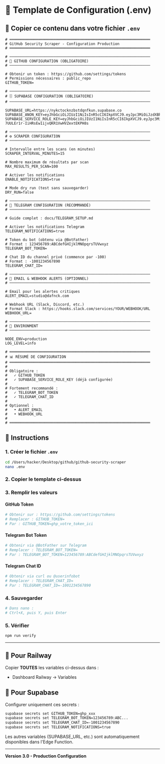 # 🔧 Template de Configuration (.env)

## 📝 Copier ce contenu dans votre fichier `.env`

```env
# ════════════════════════════════════════════════════════════════
# GitHub Security Scraper - Configuration Production
# ════════════════════════════════════════════════════════════════

# ────────────────────────────────────────────────────────────────
# 🐙 GITHUB CONFIGURATION (OBLIGATOIRE)
# ────────────────────────────────────────────────────────────────

# Obtenir un token : https://github.com/settings/tokens
# Permissions nécessaires : public_repo
GITHUB_TOKEN=

# ────────────────────────────────────────────────────────────────
# 🗄️ SUPABASE CONFIGURATION (OBLIGATOIRE)
# ────────────────────────────────────────────────────────────────

SUPABASE_URL=https://nykctocknzbstdqnfkun.supabase.co
SUPABASE_ANON_KEY=eyJhbGciOiJIUzI1NiIsInR5cCI6IkpXVCJ9.eyJpc3MiOiJzdXBhYmFzZSIsInJlZiI6Im55a2N0b2Nrbnpic3RkcW5ma3VuIiwicm9sZSI6ImFub24iLCJpYXQiOjE3NTgyMzMwMDYsImV4cCI6MjA3MzgwOTAwNn0.ZRI5O5sqDVUJu431RyrOsZ5qeIDdSn7U5FBNBooURuQ
SUPABASE_SERVICE_ROLE_KEY=eyJhbGciOiJIUzI1NiIsInR5cCI6IkpXVCJ9.eyJpc3MiOiJzdXBhYmFzZSIsInJlZiI6Im55a2N0b2Nrbnpic3RkcW5ma3VuIiwicm9sZSI6InNlcnZpY2Vfcm9sZSIsImlhdCI6MTc1ODIzMzAwNiwiZXhwIjoyMDczODA5MDA2fQ.V13I-7UULEr1r-IiHRsEw1ijvQKR1VwHVZextEKPH8s

# ────────────────────────────────────────────────────────────────
# ⚙️ SCRAPER CONFIGURATION
# ────────────────────────────────────────────────────────────────

# Intervalle entre les scans (en minutes)
SCRAPER_INTERVAL_MINUTES=15

# Nombre maximum de résultats par scan
MAX_RESULTS_PER_SCAN=100

# Activer les notifications
ENABLE_NOTIFICATIONS=true

# Mode dry run (test sans sauvegarder)
DRY_RUN=false

# ────────────────────────────────────────────────────────────────
# 📱 TELEGRAM CONFIGURATION (RECOMMANDÉ)
# ────────────────────────────────────────────────────────────────

# Guide complet : docs/TELEGRAM_SETUP.md

# Activer les notifications Telegram
TELEGRAM_NOTIFICATIONS=true

# Token du bot (obtenu via @BotFather)
# Format : 123456789:ABCdefGHIjklMNOpqrsTUVwxyz
TELEGRAM_BOT_TOKEN=

# Chat ID du channel privé (commence par -100)
# Format : -1001234567890
TELEGRAM_CHAT_ID=

# ────────────────────────────────────────────────────────────────
# 📧 EMAIL & WEBHOOK ALERTS (OPTIONNEL)
# ────────────────────────────────────────────────────────────────

# Email pour les alertes critiques
ALERT_EMAIL=studio@dafnck.com

# Webhook URL (Slack, Discord, etc.)
# Format Slack : https://hooks.slack.com/services/YOUR/WEBHOOK/URL
WEBHOOK_URL=

# ────────────────────────────────────────────────────────────────
# 🔧 ENVIRONMENT
# ────────────────────────────────────────────────────────────────

NODE_ENV=production
LOG_LEVEL=info

# ════════════════════════════════════════════════════════════════
# 📊 RÉSUMÉ DE CONFIGURATION
# ════════════════════════════════════════════════════════════════
#
# Obligatoire :
#   ✓ GITHUB_TOKEN
#   ✓ SUPABASE_SERVICE_ROLE_KEY (déjà configurée)
#
# Fortement recommandé :
#   ✓ TELEGRAM_BOT_TOKEN
#   ✓ TELEGRAM_CHAT_ID
#
# Optionnel :
#   • ALERT_EMAIL
#   • WEBHOOK_URL
#
# ════════════════════════════════════════════════════════════════
```

## 🎯 Instructions

### 1. Créer le fichier `.env`

```bash
cd /Users/hacker/Desktop/github/github-security-scraper
nano .env
```

### 2. Copier le template ci-dessus

### 3. Remplir les valeurs

#### GitHub Token
```bash
# Obtenir sur : https://github.com/settings/tokens
# Remplacer : GITHUB_TOKEN=
# Par : GITHUB_TOKEN=ghp_votre_token_ici
```

#### Telegram Bot Token
```bash
# Obtenir via @BotFather sur Telegram
# Remplacer : TELEGRAM_BOT_TOKEN=
# Par : TELEGRAM_BOT_TOKEN=123456789:ABCdefGHIjklMNOpqrsTUVwxyz
```

#### Telegram Chat ID
```bash
# Obtenir via curl ou @userinfobot
# Remplacer : TELEGRAM_CHAT_ID=
# Par : TELEGRAM_CHAT_ID=-1001234567890
```

### 4. Sauvegarder

```bash
# Dans nano :
# Ctrl+X, puis Y, puis Enter
```

### 5. Vérifier

```bash
npm run verify
```

---

## 🚀 Pour Railway

Copier **TOUTES** les variables ci-dessus dans :
- Dashboard Railway → Variables

## 🚀 Pour Supabase

Configurer uniquement ces secrets :

```bash
supabase secrets set GITHUB_TOKEN=ghp_xxx
supabase secrets set TELEGRAM_BOT_TOKEN=123456789:ABC...
supabase secrets set TELEGRAM_CHAT_ID=-1001234567890
supabase secrets set TELEGRAM_NOTIFICATIONS=true
```

Les autres variables (SUPABASE_URL, etc.) sont automatiquement disponibles dans l'Edge Function.

---

**Version 3.0 - Production Configuration**
